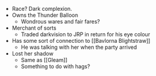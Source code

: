 - Race? Dark complexion.
- Owns the Thunder Balloon
	- Wondrous wares and fair fares?
- Merchant of sorts
	- Traded darkvision to JRP in return for his eye colour
- Has some sort of connection to [[Bavlorna Blightstraw]]
	- He was talking with her when the party arrived
- Lost her shadow
	- Same as [[Gleam]]
	- Something to do with hags?